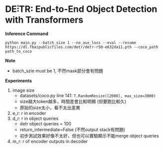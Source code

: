 **DE⫶TR**: End-to-End Object Detection with Transformers
========


**Inference Command**
```
python main.py --batch_size 1 --no_aux_loss --eval --resume https://dl.fbaipublicfiles.com/detr/detr-r50-e632da11.pth --coco_path path_to_coco
```

**Note**
* batch_szie must be 1, 不然mask部分會有問題

**Experiments**
1. image size
   * datasets/coco.py line 141: ```T.RandomResize([2000], max_size=3000)```
   * size越大token越多，時間差會比較明顯 (但要跑比較久)
   * 原始的size太小，看不太出差異
2. e_r: r in encoder
3. d_r: r in object queries
    * detr object queries = 100
    * return_intermediate=False (不然output stack有問題)
    * 初步測試效果好像不太好，但也可以實驗顯示不能merge object queries
4. m_r: r of encoder outputs in decoder
